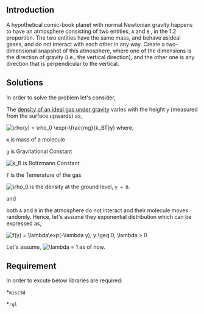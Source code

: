 ## Introduction 

A hypothetical comic-book planet with normal Newtonian gravity happens to have an atmosphere consisting of two entities, `A` and `B` , in the 1:2 proportion. The two entities have the same mass, and behave asideal gases, and do not interact with each other in any way. Create a two-dimensional snapshot of this atmosphere, where one of the dimensions is the direction of gravity (i.e., the vertical direction),  and the other one is any direction that is perpendicular to the vertical.

## Solutions

In order to solve the problem let's consider,
 
The [density of an ideal gas under gravity](https://en.wikipedia.org/wiki/Barometric_formula#Density_equations) varies with the height `y` (measured from the surface upwards) as,

<img src="https://latex.codecogs.com/gif.latex?\rho(y)&space;=&space;\rho_0&space;\exp(-\frac{mg}{k_BT}y)" title="\rho(y) = \rho_0 \exp(-\frac{mg}{k_BT}y)" />
where,

`m` is mass of a molecule

`g` is Gravitational Constant 

<img src="https://latex.codecogs.com/gif.latex?k_B" title="k_B" /> is Boltzmann Constant

`T` is the Temerature of the gas

<img src="https://latex.codecogs.com/gif.latex?\rho_0" title="\rho_0" /> is the density at the ground level, `y = 0`. 

and 

both `A` and `B` in the atmosphere do not interact and their molecule moves randomly. Hence, let's assume they exponential distribution which can be expressed as, 

<img src="https://latex.codecogs.com/gif.latex?f(y)&space;=&space;\lambda\exp(-\lambda&space;y);&space;y&space;\geq&space;0,&space;\lambda&space;>&space;0" title="f(y) = \lambda\exp(-\lambda y); y \geq 0, \lambda > 0" />

Let's assume, <img src="https://latex.codecogs.com/gif.latex?\lambda&space;=&space;1" title="\lambda = 1" /> as of now. 

## Requirement

In order to excute below libraries are required: 

*`misc3d`

*`rgl`

